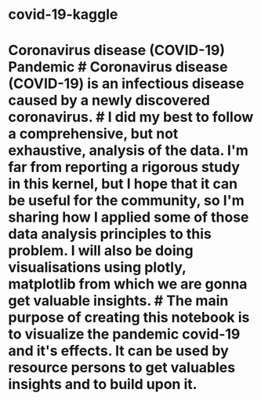 # covid-19-kaggle
# Coronavirus disease (COVID-19) Pandemic # Coronavirus disease (COVID-19) is an infectious disease caused by a newly discovered coronavirus. # I did my best to follow a comprehensive, but not exhaustive, analysis of the data. I'm far from reporting a rigorous study in this kernel, but I hope that it can be useful for the community, so I'm sharing how I applied some of those data analysis principles to this problem. I will also be doing visualisations using  plotly, matplotlib from which we are gonna get valuable insights. # The main purpose of creating this notebook is to visualize the pandemic covid-19 and it's effects. It can be used by resource persons to get valuables insights and to build upon it.
